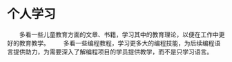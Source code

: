 # 个人学习

&emsp;&emsp;多看一些儿童教育方面的文章、书籍，学习其中的教育理论，以便在工作中更好的教育教学。
&emsp;&emsp;多看一些编程教程，学习更多大的编程技能，为后续编程语言提供助力，为需要深入了解编程项目的学员提供教学，而不是只学习语言。